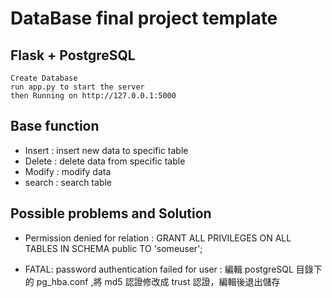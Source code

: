 # DataBase final project template

## Flask + PostgreSQL
    Create Database 
    run app.py to start the server
    then Running on http://127.0.0.1:5000

## Base function
- Insert : insert new data to specific table
- Delete : delete data from specific table
- Modify : modify data
- search : search table

## Possible problems and Solution
- Permission denied for relation : GRANT ALL PRIVILEGES ON ALL TABLES IN SCHEMA public TO 'someuser';

- FATAL: password authentication failed for user : 編輯 postgreSQL 目錄下的 pg_hba.conf ,將 md5 認證修改成 trust 認證，編輯後退出儲存

